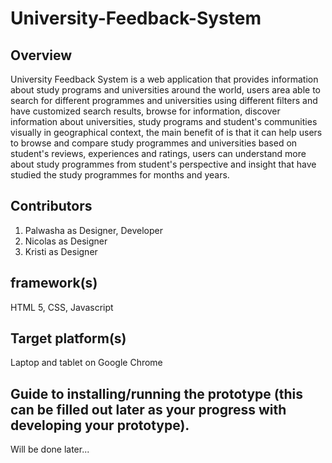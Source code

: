 # University-Feedback-System
## Overview
University Feedback System is a web application that provides information about study programs and universities around the world, users area able to search for different programmes and universities using different filters and have customized search results, browse for information, discover information about universities, study programs and student's communities visually in geographical context, the main benefit of is that it can help users to browse and compare study programmes and universities based on student's reviews, experiences and ratings, users can understand more about study programmes from student's perspective and insight that have studied the study programmes for months and years. 
## Contributors
1. Palwasha as Designer, Developer
2. Nicolas as Designer
3. Kristi as Designer
## framework(s)
HTML 5, CSS, Javascript
## Target platform(s) 
Laptop and tablet on Google Chrome
## Guide to installing/running the prototype (this can be filled out later as your progress with developing your prototype). 
Will be done later...

